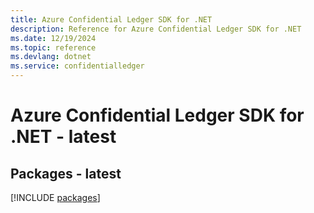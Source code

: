```yaml
---
title: Azure Confidential Ledger SDK for .NET
description: Reference for Azure Confidential Ledger SDK for .NET
ms.date: 12/19/2024
ms.topic: reference
ms.devlang: dotnet
ms.service: confidentialledger
---
```

# Azure Confidential Ledger SDK for .NET - latest
## Packages - latest
[!INCLUDE [packages](confidential-ledger-index.md)]